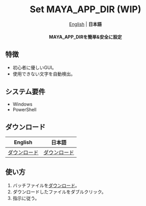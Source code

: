 <h1 align="center">
    Set MAYA_APP_DIR (WIP)
</h1>

<p align="center">
    <a href="README.md">English</a> |
    <b>日本語</b>
</p>

<h4 align="center">MAYA_APP_DIRを簡単&安全に設定</h4>

## 特徴

- 初心者に優しいGUI。
- 使用できない文字を自動検出。

## システム要件

- Windows
- PowerShell

## ダウンロード

|English|日本語|
|-|-|
|[ダウンロード](https://github.com/HalNoDaifuku/Set-MAYA_APP_DIR/releases/latest/download/Set_MAYA_APP_DIR_en.bat)|[ダウンロード](https://github.com/HalNoDaifuku/Set-MAYA_APP_DIR/releases/latest/download/Set_MAYA_APP_DIR_ja.bat)|

## 使い方

1. バッチファイルを[ダウンロード](#ダウンロード)。
2. ダウンロードしたファイルをダブルクリック。
3. 指示に従う。
